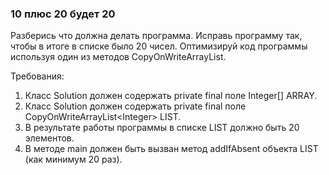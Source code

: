 
### 10 плюс 20 будет 20

Разберись что должна делать программа. Исправь программу так, чтобы в итоге в списке было 20 чисел.
Оптимизируй код программы используя один из методов CopyOnWriteArrayList.


Требования:
1.	Класс Solution должен содержать private final поле Integer[] ARRAY.
2.	Класс Solution должен содержать private final поле CopyOnWriteArrayList&lt;Integer&gt; LIST.
3.	В результате работы программы в списке LIST должно быть 20 элементов.
4.	В методе main должен быть вызван метод addIfAbsent объекта LIST (как минимум 20 раз).


